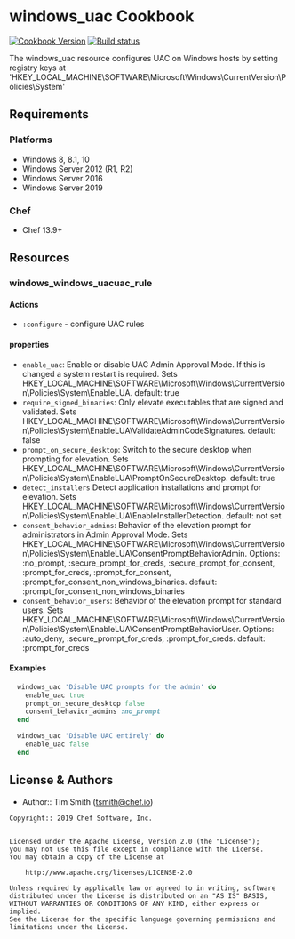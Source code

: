 # windows_uac Cookbook

[![Cookbook Version](https://img.shields.io/cookbook/v/windows_uac.svg)](https://supermarket.chef.io/cookbooks/windows_uac) [![Build status](https://ci.appveyor.com/api/projects/status/6sntpwminbxsljmw/branch/master?svg=true)](https://ci.appveyor.com/project/ChefWindowsCookbooks/windows-uac/branch/master)

The windows_uac resource configures UAC on Windows hosts by setting registry keys at 'HKEY_LOCAL_MACHINE\SOFTWARE\Microsoft\Windows\CurrentVersion\Policies\System'

## Requirements

### Platforms

- Windows 8, 8.1, 10
- Windows Server 2012 (R1, R2)
- Windows Server 2016
- Windows Server 2019

### Chef

- Chef 13.9+

## Resources

### windows_windows_uacuac_rule

#### Actions

- `:configure` - configure UAC rules

#### properties

- `enable_uac`: Enable or disable UAC Admin Approval Mode. If this is changed a system restart is required. Sets HKEY_LOCAL_MACHINE\SOFTWARE\Microsoft\Windows\CurrentVersion\Policies\System\EnableLUA. default: true
- `require_signed_binaries`: Only elevate executables that are signed and validated. Sets HKEY_LOCAL_MACHINE\SOFTWARE\Microsoft\Windows\CurrentVersion\Policies\System\EnableLUA\ValidateAdminCodeSignatures. default: false
- `prompt_on_secure_desktop`: Switch to the secure desktop when prompting for elevation. Sets HKEY_LOCAL_MACHINE\SOFTWARE\Microsoft\Windows\CurrentVersion\Policies\System\EnableLUA\PromptOnSecureDesktop. default: true
- `detect_installers` Detect application installations and prompt for elevation. Sets HKEY_LOCAL_MACHINE\SOFTWARE\Microsoft\Windows\CurrentVersion\Policies\System\EnableLUA\EnableInstallerDetection. default: not set
- `consent_behavior_admins`: Behavior of the elevation prompt for administrators in Admin Approval Mode. Sets HKEY_LOCAL_MACHINE\SOFTWARE\Microsoft\Windows\CurrentVersion\Policies\System\EnableLUA\ConsentPromptBehaviorAdmin. Options: :no_prompt, :secure_prompt_for_creds, :secure_prompt_for_consent, :prompt_for_creds, :prompt_for_consent, :prompt_for_consent_non_windows_binaries. default: :prompt_for_consent_non_windows_binaries
- `consent_behavior_users`: Behavior of the elevation prompt for standard users. Sets HKEY_LOCAL_MACHINE\SOFTWARE\Microsoft\Windows\CurrentVersion\Policies\System\EnableLUA\ConsentPromptBehaviorUser. Options: :auto_deny, :secure_prompt_for_creds, :prompt_for_creds. default: :prompt_for_creds

#### Examples

```ruby
  windows_uac 'Disable UAC prompts for the admin' do
    enable_uac true
    prompt_on_secure_desktop false
    consent_behavior_admins :no_prompt
  end
```

```ruby
  windows_uac 'Disable UAC entirely' do
    enable_uac false
  end
```

## License & Authors

- Author:: Tim Smith (tsmith@chef.io)

```text
Copyright:: 2019 Chef Software, Inc.


Licensed under the Apache License, Version 2.0 (the "License");
you may not use this file except in compliance with the License.
You may obtain a copy of the License at

    http://www.apache.org/licenses/LICENSE-2.0

Unless required by applicable law or agreed to in writing, software
distributed under the License is distributed on an "AS IS" BASIS,
WITHOUT WARRANTIES OR CONDITIONS OF ANY KIND, either express or implied.
See the License for the specific language governing permissions and
limitations under the License.
```
